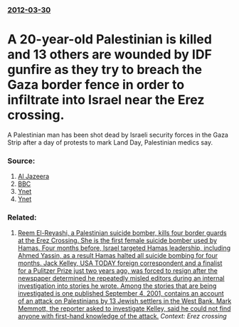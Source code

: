 ### [2012-03-30](/news/2012/03/30/index.md)

# A 20-year-old Palestinian is killed and 13 others are wounded by IDF gunfire as they try to breach the Gaza border fence in order to infiltrate into Israel near the Erez crossing.

A Palestinian man has been shot dead by Israeli security forces in the Gaza Strip after a day of protests to mark Land Day, Palestinian medics say.


### Source:

1. [Al Jazeera](http://www.aljazeera.com/news/middleeast/2012/03/201233018384736481.html)
2. [BBC](http://www.bbc.co.uk/news/world-middle-east-17560066)
3. [Ynet](http://www.ynetnews.com/articles/0,7340,L-4210157,00.html)
4. [Ynet](http://www.ynetnews.com/articles/0,7340,L-4210176,00.html)

### Related:

1. [ Reem El-Reyashi, a Palestinian suicide bomber, kills four border guards at the Erez Crossing. She is the first female suicide bomber used by Hamas. Four months before, Israel targeted Hamas leadership, including Ahmed Yassin, as a result Hamas halted all suicide bombing for four months. Jack Kelley, USA TODAY foreign correspondent and a finalist for a Pulitzer Prize just two years ago, was forced to resign after the newspaper determined he repeatedly misled editors during an internal investigation into stories he wrote. Among the stories that are being investigated is one published September 4, 2001, contains an account of an attack on Palestinians by 13 Jewish settlers in the West Bank. Mark Memmott, the reporter asked to investigate Kelley, said he could not find anyone with first-hand knowledge of the attack.](/news/2004/01/14/reem-el-reyashi-a-palestinian-suicide-bomber-kills-four-border-guards-at-the-erez-crossing-she-is-the-first-female-suicide-bomber-used-b.md) _Context: Erez crossing_
